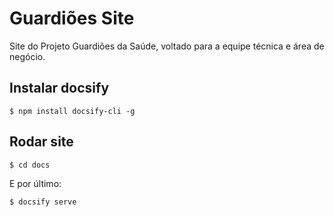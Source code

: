 # Guardiões Site

Site do Projeto Guardiões da Saúde, voltado para a equipe técnica e área de negócio.

## Instalar docsify

```shell
$ npm install docsify-cli -g
```

## Rodar site

```shell
$ cd docs
```

E por último:

```shell
$ docsify serve
```
